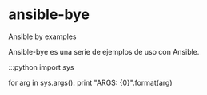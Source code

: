 # ansible-bye
Ansible by examples

Ansible-bye es una serie de ejemplos de uso con Ansible.

:::python
import sys

for arg in sys.args():
print "ARGS: {0}".format(arg)
